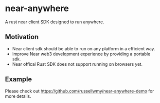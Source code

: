 # near-anywhere
A rust near client SDK designed to run anywhere.

## Motivation
- Near client sdk should be able to run on any platform in a efficient way.
- Improve Near web3 development experience by providing a portable sdk.
- Near offical Rust SDK does not support running on browsers yet.

## Example
Please check out https://github.com/russellwmy/near-anywhere-demo for more details.
